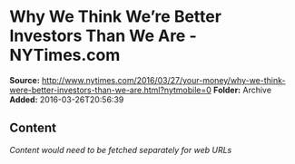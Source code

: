 # Why We Think We’re Better Investors Than We Are - NYTimes.com

**Source:** http://www.nytimes.com/2016/03/27/your-money/why-we-think-were-better-investors-than-we-are.html?nytmobile=0
**Folder:** Archive
**Added:** 2016-03-26T20:56:39




## Content
*Content would need to be fetched separately for web URLs*
